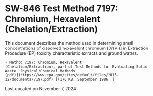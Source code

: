 
# SW-846 Test Method 7197: Chromium, Hexavalent (Chelation/Extraction)  


This document describes the method used in determining small
concentrations of dissolved hexavalent chromium \[Cr(VI)\] in Extraction
Procedure (EP) toxicity characteristic extracts and ground waters.

    - Method 7197: Chromium, Hexavalent
    (Chelation/Extraction), part of Test Methods for Evaluating Solid
    Waste, Physical/Chemical Methods
    (pdf)](https://www.epa.gov/sites/default/files/2015-12/documents/7197.pdf) [(170 KB, September 1986) ] 

Last updated on November 7, 2024

